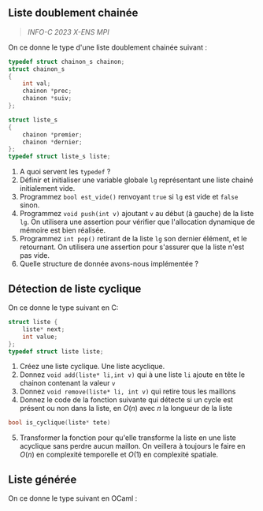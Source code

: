 
## Liste doublement chainée
>  *INFO-C 2023 X-ENS MPI*

On ce donne le type d'une liste doublement chainée suivant :
```c
typedef struct chainon_s chainon;
struct chainon_s
{
	int val;
	chainon *prec;
	chainon *suiv;
};

struct liste_s
{
	chainon *premier;
	chainon *dernier;
};
typedef struct liste_s liste;
```
1. A quoi servent les `typedef` ?
2. Définir et initialiser une variable globale `lg` représentant une liste chainé initialement vide.
3. Programmez `bool est_vide()` renvoyant `true` si `lg` est vide et `false` sinon.
4. Programmez `void push(int v)` ajoutant `v` au début (à gauche) de la liste `lg`. On utilisera une assertion pour vérifier que l'allocation dynamique de mémoire est bien réalisée.
5. Programmez `int pop()` retirant de la liste `lg` son dernier élément, et le retournant. On utilisera une assertion pour s'assurer que la liste n'est pas vide.
6. Quelle structure de donnée avons-nous implémentée ?

## Détection de liste cyclique
On ce donne le type suivant en C:
```c
struct liste {
	liste* next;
	int value;
};
typedef struct liste liste;
```

1. Créez une liste cyclique. Une liste acyclique.
2. Donnez `void add(liste* li,int v)` qui à une liste `li` ajoute en tête le chainon contenant la valeur `v`
3. Donnez `void remove(liste* li, int v)` qui retire tous les maillons 
4. Donnez le code de la fonction suivante qui détecte si un cycle est présent ou non dans la liste, en $O(n)$ avec $n$ la longueur de la liste
```c
bool is_cyclique(liste* tete)
```
5. Transformer la fonction pour qu'elle transforme la liste en une liste acyclique sans perdre aucun maillon. On veillera à toujours le faire en $O(n)$ en complexité temporelle et $O(1)$ en complexité spatiale. 

## Liste générée

On ce donne le type suivant en OCaml :
```ocaml
```
<!--stackedit_data:
eyJoaXN0b3J5IjpbLTI0MzMwODAxMywtMTg1NDkzMjI1M119
-->